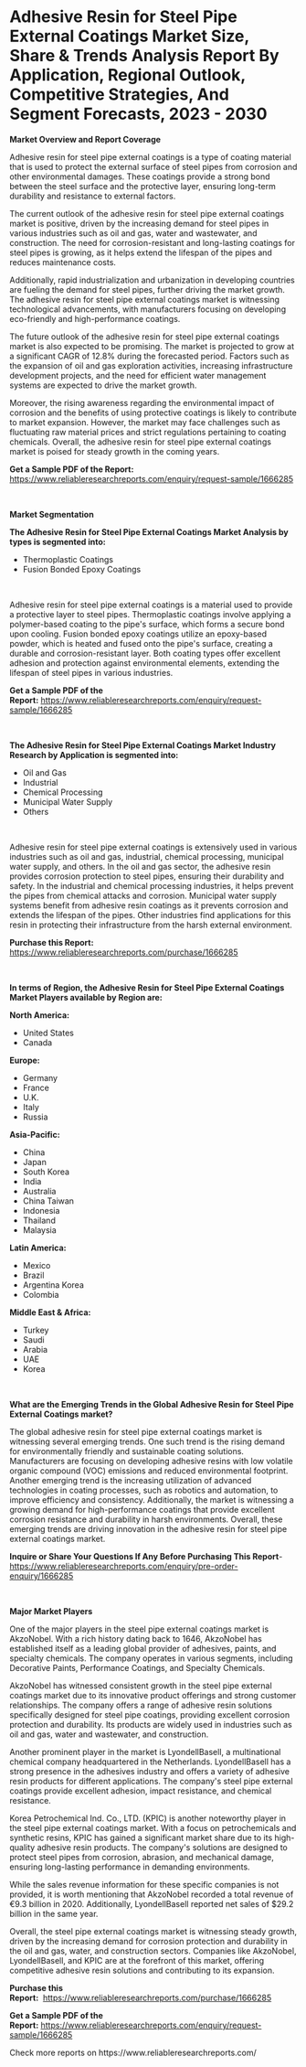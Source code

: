 <p><h1>Adhesive Resin for Steel Pipe External Coatings Market Size, Share & Trends Analysis Report By Application, Regional Outlook, Competitive Strategies, And Segment Forecasts, 2023 - 2030</h1></p><p><strong>Market Overview and Report Coverage</strong></p>
<p><p>Adhesive resin for steel pipe external coatings is a type of coating material that is used to protect the external surface of steel pipes from corrosion and other environmental damages. These coatings provide a strong bond between the steel surface and the protective layer, ensuring long-term durability and resistance to external factors.</p><p>The current outlook of the adhesive resin for steel pipe external coatings market is positive, driven by the increasing demand for steel pipes in various industries such as oil and gas, water and wastewater, and construction. The need for corrosion-resistant and long-lasting coatings for steel pipes is growing, as it helps extend the lifespan of the pipes and reduces maintenance costs.</p><p>Additionally, rapid industrialization and urbanization in developing countries are fueling the demand for steel pipes, further driving the market growth. The adhesive resin for steel pipe external coatings market is witnessing technological advancements, with manufacturers focusing on developing eco-friendly and high-performance coatings.</p><p>The future outlook of the adhesive resin for steel pipe external coatings market is also expected to be promising. The market is projected to grow at a significant CAGR of 12.8% during the forecasted period. Factors such as the expansion of oil and gas exploration activities, increasing infrastructure development projects, and the need for efficient water management systems are expected to drive the market growth.</p><p>Moreover, the rising awareness regarding the environmental impact of corrosion and the benefits of using protective coatings is likely to contribute to market expansion. However, the market may face challenges such as fluctuating raw material prices and strict regulations pertaining to coating chemicals. Overall, the adhesive resin for steel pipe external coatings market is poised for steady growth in the coming years.</p></p>
<p><strong>Get a Sample PDF of the Report:</strong> <a href="https://www.reliableresearchreports.com/enquiry/request-sample/1666285">https://www.reliableresearchreports.com/enquiry/request-sample/1666285</a></p>
<p>&nbsp;</p>
<p><strong>Market Segmentation</strong></p>
<p><strong>The Adhesive Resin for Steel Pipe External Coatings Market Analysis by types is segmented into:</strong></p>
<p><ul><li>Thermoplastic Coatings</li><li>Fusion Bonded Epoxy Coatings</li></ul></p>
<p>&nbsp;</p>
<p><p>Adhesive resin for steel pipe external coatings is a material used to provide a protective layer to steel pipes. Thermoplastic coatings involve applying a polymer-based coating to the pipe's surface, which forms a secure bond upon cooling. Fusion bonded epoxy coatings utilize an epoxy-based powder, which is heated and fused onto the pipe's surface, creating a durable and corrosion-resistant layer. Both coating types offer excellent adhesion and protection against environmental elements, extending the lifespan of steel pipes in various industries.</p></p>
<p><strong>Get a Sample PDF of the Report:</strong>&nbsp;<a href="https://www.reliableresearchreports.com/enquiry/request-sample/1666285">https://www.reliableresearchreports.com/enquiry/request-sample/1666285</a></p>
<p>&nbsp;</p>
<p><strong>The Adhesive Resin for Steel Pipe External Coatings Market Industry Research by Application is segmented into:</strong></p>
<p><ul><li>Oil and Gas</li><li>Industrial</li><li>Chemical Processing</li><li>Municipal Water Supply</li><li>Others</li></ul></p>
<p>&nbsp;</p>
<p><p>Adhesive resin for steel pipe external coatings is extensively used in various industries such as oil and gas, industrial, chemical processing, municipal water supply, and others. In the oil and gas sector, the adhesive resin provides corrosion protection to steel pipes, ensuring their durability and safety. In the industrial and chemical processing industries, it helps prevent the pipes from chemical attacks and corrosion. Municipal water supply systems benefit from adhesive resin coatings as it prevents corrosion and extends the lifespan of the pipes. Other industries find applications for this resin in protecting their infrastructure from the harsh external environment.</p></p>
<p><strong>Purchase this Report:</strong>&nbsp; <a href="https://www.reliableresearchreports.com/purchase/1666285">https://www.reliableresearchreports.com/purchase/1666285</a></p>
<p>&nbsp;</p>
<p><strong>In terms of Region, the Adhesive Resin for Steel Pipe External Coatings Market Players available by Region are:</strong></p>
<p>
    <p> <strong> North America: </strong>
        <ul>
            <li>United States</li>
            <li>Canada</li>
        </ul>
        </p> 
    <p> <strong> Europe: </strong>
        <ul>
            <li>Germany</li>
            <li>France</li>
            <li>U.K.</li>
            <li>Italy</li>
            <li>Russia</li>
        </ul>
        </p> 
    <p> <strong> Asia-Pacific: </strong>
        <ul>
            <li>China</li>
            <li>Japan</li>
            <li>South Korea</li>
            <li>India</li>
            <li>Australia</li>
            <li>China Taiwan</li>
            <li>Indonesia</li>
            <li>Thailand</li>
            <li>Malaysia</li>
        </ul>
        </p> 
    <p> <strong> Latin America: </strong>
        <ul>
            <li>Mexico</li>
            <li>Brazil</li>
            <li>Argentina Korea</li>
            <li>Colombia</li>
        </ul>
        </p> 
    <p> <strong> Middle East & Africa: </strong>
        <ul>
            <li>Turkey</li>
            <li>Saudi</li>
            <li>Arabia</li>
            <li>UAE</li>
            <li>Korea</li>
        </ul>
    </p>
    </p>
<p>&nbsp;</p>
<p><strong>What are the Emerging Trends in the Global Adhesive Resin for Steel Pipe External Coatings market?</strong></p>
<p><p>The global adhesive resin for steel pipe external coatings market is witnessing several emerging trends. One such trend is the rising demand for environmentally friendly and sustainable coating solutions. Manufacturers are focusing on developing adhesive resins with low volatile organic compound (VOC) emissions and reduced environmental footprint. Another emerging trend is the increasing utilization of advanced technologies in coating processes, such as robotics and automation, to improve efficiency and consistency. Additionally, the market is witnessing a growing demand for high-performance coatings that provide excellent corrosion resistance and durability in harsh environments. Overall, these emerging trends are driving innovation in the adhesive resin for steel pipe external coatings market.</p></p>
<p><strong>Inquire or Share Your Questions If Any Before Purchasing This Report</strong>- <a href="https://www.reliableresearchreports.com/enquiry/pre-order-enquiry/1666285">https://www.reliableresearchreports.com/enquiry/pre-order-enquiry/1666285</a></p>
<p>&nbsp;</p>
<p><strong>Major Market Players</strong></p>
<p><p>One of the major players in the steel pipe external coatings market is AkzoNobel. With a rich history dating back to 1646, AkzoNobel has established itself as a leading global provider of adhesives, paints, and specialty chemicals. The company operates in various segments, including Decorative Paints, Performance Coatings, and Specialty Chemicals.</p><p>AkzoNobel has witnessed consistent growth in the steel pipe external coatings market due to its innovative product offerings and strong customer relationships. The company offers a range of adhesive resin solutions specifically designed for steel pipe coatings, providing excellent corrosion protection and durability. Its products are widely used in industries such as oil and gas, water and wastewater, and construction.</p><p>Another prominent player in the market is LyondellBasell, a multinational chemical company headquartered in the Netherlands. LyondellBasell has a strong presence in the adhesives industry and offers a variety of adhesive resin products for different applications. The company's steel pipe external coatings provide excellent adhesion, impact resistance, and chemical resistance.</p><p>Korea Petrochemical Ind. Co., LTD. (KPIC) is another noteworthy player in the steel pipe external coatings market. With a focus on petrochemicals and synthetic resins, KPIC has gained a significant market share due to its high-quality adhesive resin products. The company's solutions are designed to protect steel pipes from corrosion, abrasion, and mechanical damage, ensuring long-lasting performance in demanding environments.</p><p>While the sales revenue information for these specific companies is not provided, it is worth mentioning that AkzoNobel recorded a total revenue of €9.3 billion in 2020. Additionally, LyondellBasell reported net sales of $29.2 billion in the same year.</p><p>Overall, the steel pipe external coatings market is witnessing steady growth, driven by the increasing demand for corrosion protection and durability in the oil and gas, water, and construction sectors. Companies like AkzoNobel, LyondellBasell, and KPIC are at the forefront of this market, offering competitive adhesive resin solutions and contributing to its expansion.</p></p>
<p><strong>Purchase this Report:</strong>&nbsp;&nbsp;<a href="https://www.reliableresearchreports.com/purchase/1666285">https://www.reliableresearchreports.com/purchase/1666285</a></p>
<p></p>
<p><strong>Get a Sample PDF of the Report:</strong>&nbsp;<a href="https://www.reliableresearchreports.com/enquiry/request-sample/1666285">https://www.reliableresearchreports.com/enquiry/request-sample/1666285</a></p>
<p>Check more reports on https://www.reliableresearchreports.com/</p>